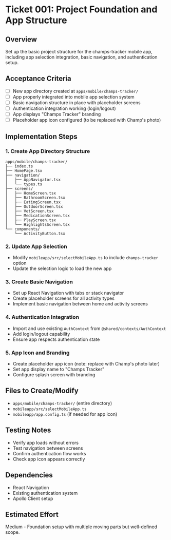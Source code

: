 # Ticket 001: Project Foundation and App Structure

## Overview
Set up the basic project structure for the champs-tracker mobile app, including app selection integration, basic navigation, and authentication setup.

## Acceptance Criteria
- [ ] New app directory created at `apps/mobile/champs-tracker/`
- [ ] App properly integrated into mobile app selection system
- [ ] Basic navigation structure in place with placeholder screens
- [ ] Authentication integration working (login/logout)
- [ ] App displays "Champs Tracker" branding
- [ ] Placeholder app icon configured (to be replaced with Champ's photo)

## Implementation Steps

### 1. Create App Directory Structure
```
apps/mobile/champs-tracker/
├── index.ts
├── HomePage.tsx
├── navigation/
│   ├── AppNavigator.tsx
│   └── types.ts
├── screens/
│   ├── HomeScreen.tsx
│   ├── BathroomScreen.tsx
│   ├── EatingScreen.tsx
│   ├── OutdoorScreen.tsx
│   ├── VetScreen.tsx
│   ├── MedicationScreen.tsx
│   ├── PlayScreen.tsx
│   └── HighlightsScreen.tsx
└── components/
    └── ActivityButton.tsx
```

### 2. Update App Selection
- Modify `mobileapp/src/selectMobileApp.ts` to include `champs-tracker` option
- Update the selection logic to load the new app

### 3. Create Basic Navigation
- Set up React Navigation with tabs or stack navigator
- Create placeholder screens for all activity types
- Implement basic navigation between home and activity screens

### 4. Authentication Integration
- Import and use existing `AuthContext` from `@shared/contexts/AuthContext`
- Add login/logout capability
- Ensure app respects authentication state

### 5. App Icon and Branding
- Create placeholder app icon (note: replace with Champ's photo later)
- Set app display name to "Champs Tracker"
- Configure splash screen with branding

## Files to Create/Modify
- `apps/mobile/champs-tracker/` (entire directory)
- `mobileapp/src/selectMobileApp.ts`
- `mobileapp/app.config.ts` (if needed for app icon)

## Testing Notes
- Verify app loads without errors
- Test navigation between screens
- Confirm authentication flow works
- Check app icon appears correctly

## Dependencies
- React Navigation
- Existing authentication system
- Apollo Client setup

## Estimated Effort
Medium - Foundation setup with multiple moving parts but well-defined scope.